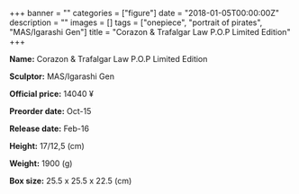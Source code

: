 +++
banner = ""
categories = ["figure"]
date = "2018-01-05T00:00:00Z"
description = ""
images = []
tags = ["onepiece", "portrait of pirates", "MAS/Igarashi Gen"]
title = "Corazon &amp; Trafalgar Law P.O.P Limited Edition"
+++

**Name:** Corazon &amp; Trafalgar Law P.O.P Limited Edition

**Sculptor:** MAS/Igarashi Gen

**Official price:** 14040 ¥

**Preorder date:** Oct-15

**Release date:** Feb-16

**Height:** 17/12,5 (cm)

**Weight:** 1900 (g)

**Box size:** 25.5 x 25.5 x 22.5 (cm)
